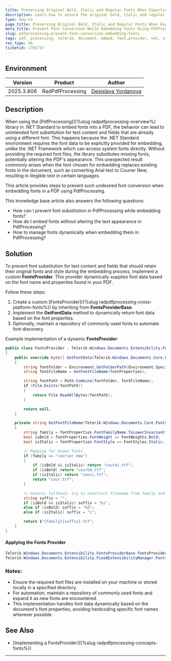 ```yaml
---
title: Preserving Original Bold, Italic and Regular Fonts When Exporting PDF Documents Using PdfProcessing  in .NET Standard
description: Learn how to ensure the original bold, italic and regular fonts in a PDF remain unchanged while embedding specific fonts using PdfProcessing in .NET Standard.
type: how-to
page_title: Preserving Original Bold, Italic and Regular Fonts When Exporting PDF Documents Using PdfProcessing in .NET Standard
meta_title: Prevent Font Conversion While Embedding Fonts Using PdfProcessing
slug: pdfprocessing-prevent-font-conversion-embedding-fonts
tags: pdf, processing, telerik, document, embed, font,provider, net, standard, bold, italic, normal, style
res_type: kb
ticketid: 1701737
---
```


## Environment

| Version | Product | Author | 
| ---- | ---- | ---- | 
| 2025.3.806| RadPdfProcessing |[Desislava Yordanova](https://www.telerik.com/blogs/author/desislava-yordanova)| 

## Description

When using the [PdfProcessing]({%slug radpdfprocessing-overview%) library in .NET Standard to embed fonts into a PDF, the behavior can lead to unintended font substitution for text content and fields that are already using a different font. This happens because the .NET Standard environment requires the font data to be explicitly provided for embedding, unlike the .NET Framework which can access system fonts directly. Without providing the required font files, the library substitutes missing fonts, potentially altering the PDF's appearance. This unexpected result commonly arises when the font chosen for embedding replaces existing fonts in the document, such as converting Arial text to Courier New, resulting in illegible text in certain languages.

This article provides steps to prevent such undesired font conversion when embedding fonts in a PDF using PdfProcessing.

This knowledge base article also answers the following questions:
- How can I prevent font substitution in PdfProcessing while embedding fonts?
- How do I embed fonts without altering the text appearance in PdfProcessing?
- How to manage fonts dynamically when embedding them in PdfProcessing?

## Solution

To prevent font substitution for text content and fields that should retain their original fonts and style during the embedding process, implement a custom **FontsProvider**. This provider dynamically supplies font data based on the font name and properties found in your PDF.

Follow these steps:

1. Create a custom [FontsProvider]({%slug radpdfprocessing-cross-platform-fonts%}) by inheriting from **FontsProviderBase**.
2. Implement the **GetFontData** method to dynamically return font data based on the font properties.
3. Optionally, maintain a repository of commonly used fonts to automate font discovery.

Example implementation of a dynamic **FontsProvider**:

```csharp
public class FontsProvider : Telerik.Windows.Documents.Extensibility.FontsProviderBase
{
    public override byte[] GetFontData(Telerik.Windows.Documents.Core.Fonts.FontProperties fontProperties)
    {
        string fontFolder = Environment.GetFolderPath(Environment.SpecialFolder.Fonts);
        string fontFileName = GetFontFileName(fontProperties);

        string fontPath = Path.Combine(fontFolder, fontFileName);
        if (File.Exists(fontPath))
        {
            return File.ReadAllBytes(fontPath);
        }

        return null;
    }

    private string GetFontFileName(Telerik.Windows.Documents.Core.Fonts.FontProperties fontProperties)
    {
        string family = fontProperties.FontFamilyName.ToLowerInvariant();
        bool isBold = fontProperties.FontWeight == FontWeights.Bold;
        bool isItalic = fontProperties.FontStyle == FontStyles.Italic;

        // Mapping for known fonts
        if (family == "courier new")
        {
            if (isBold && isItalic) return "courbi.ttf";
            if (isBold) return "courbd.ttf";
            if (isItalic) return "couri.ttf";
            return "cour.ttf";
        }

        // Generic fallback: try to construct filename from family and style
        string suffix = "";
        if (isBold && isItalic) suffix = "bi";
        else if (isBold) suffix = "bd";
        else if (isItalic) suffix = "i";

        return $"{family}{suffix}.ttf";
    }
}
```

#### Applying the Fonts Provider

```csharp
Telerik.Windows.Documents.Extensibility.FontsProviderBase fontsProvider = new FontsProvider();
Telerik.Windows.Documents.Extensibility.FixedExtensibilityManager.FontsProvider = fontsProvider;
```

### Notes:
- Ensure the required font files are installed on your machine or stored locally in a specified directory.
- For automation, maintain a repository of commonly used fonts and expand it as new fonts are encountered.
- This implementation handles font data dynamically based on the document's font properties, avoiding hardcoding specific font names wherever possible.

## See Also

- [Implementing a FontsProvider]({%slug radpdfprocessing-concepts-fonts%})
---
